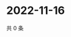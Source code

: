# 2022-11-16

共 0 条

<!-- BEGIN WEIBO -->
<!-- 最后更新时间 Wed Nov 16 2022 01:16:47 GMT+0800 (China Standard Time) -->

<!-- END WEIBO -->
